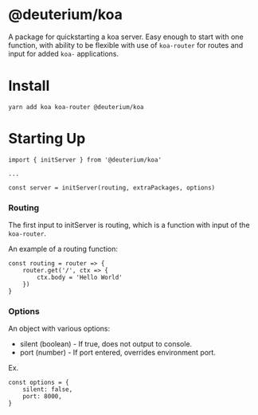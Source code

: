 # @deuterium/koa

A package for quickstarting a koa server. Easy enough to start with one function, with ability to be flexible with use of `koa-router` for routes and input for added `koa-` applications.

# Install

`yarn add koa koa-router @deuterium/koa`

# Starting Up

```node
import { initServer } from '@deuterium/koa'

...

const server = initServer(routing, extraPackages, options)

```

### Routing

The first input to initServer is routing, which is a function with input of the `koa-router`.

An example of a routing function:

```node
const routing = router => {
    router.get('/', ctx => {
        ctx.body = 'Hello World'
    })
}
```

### Options

An object with various options:

-   silent (boolean) - If true, does not output to console.
-   port (number) - If port entered, overrides environment port.

Ex.

```node
const options = {
    silent: false,
    port: 8000,
}
```
